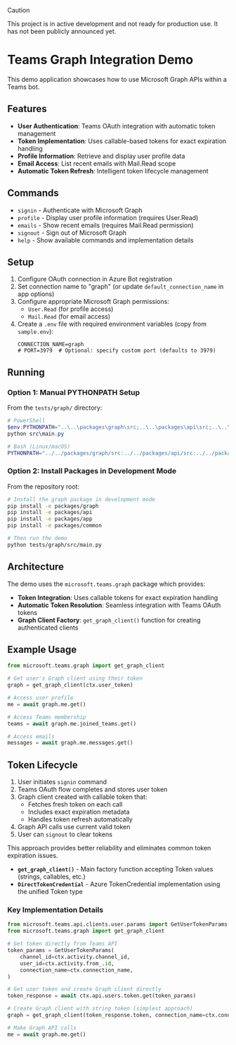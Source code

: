 > [!CAUTION]
> This project is in active development and not ready for production use. It has not been publicly announced yet.

# Teams Graph Integration Demo

This demo application showcases how to use Microsoft Graph APIs within a Teams bot.

## Features

- **User Authentication**: Teams OAuth integration with automatic token management
- **Token Implementation**: Uses callable-based tokens for exact expiration handling
- **Profile Information**: Retrieve and display user profile data
- **Email Access**: List recent emails with Mail.Read scope
- **Automatic Token Refresh**: Intelligent token lifecycle management

## Commands

- `signin` - Authenticate with Microsoft Graph
- `profile` - Display user profile information (requires User.Read)
- `emails` - Show recent emails (requires Mail.Read permission)
- `signout` - Sign out of Microsoft Graph
- `help` - Show available commands and implementation details

## Setup

1. Configure OAuth connection in Azure Bot registration
2. Set connection name to "graph" (or update `default_connection_name` in app options)
3. Configure appropriate Microsoft Graph permissions:
   - `User.Read` (for profile access)
   - `Mail.Read` (for email access)
4. Create a `.env` file with required environment variables (copy from `sample.env`):
   ```
   CONNECTION_NAME=graph
   # PORT=3979  # Optional: specify custom port (defaults to 3979)
   ```

## Running

### Option 1: Manual PYTHONPATH Setup

From the `tests/graph/` directory:

```powershell
# PowerShell
$env:PYTHONPATH="..\..\packages\graph\src;..\..\packages\api\src;..\..\packages\apps\src;..\..\packages\common\src"
python src\main.py
```

```bash
# Bash (Linux/macOS)
PYTHONPATH="../../packages/graph/src:../../packages/api/src:../../packages/apps/src:../../packages/common/src" python src/main.py
```

### Option 2: Install Packages in Development Mode

From the repository root:

```bash
# Install the graph package in development mode
pip install -e packages/graph
pip install -e packages/api
pip install -e packages/app
pip install -e packages/common

# Then run the demo
python tests/graph/src/main.py
```

## Architecture

The demo uses the `microsoft.teams.graph` package which provides:

- **Token Integration**: Uses callable tokens for exact expiration handling
- **Automatic Token Resolution**: Seamless integration with Teams OAuth tokens
- **Graph Client Factory**: `get_graph_client()` function for creating authenticated clients

## Example Usage

```python
from microsoft.teams.graph import get_graph_client

# Get user's Graph client using their token
graph = get_graph_client(ctx.user_token)

# Access user profile
me = await graph.me.get()

# Access Teams membership
teams = await graph.me.joined_teams.get()

# Access emails
messages = await graph.me.messages.get()
```

## Token Lifecycle

1. User initiates `signin` command
2. Teams OAuth flow completes and stores user token
3. Graph client created with callable token that:
   - Fetches fresh token on each call
   - Includes exact expiration metadata
   - Handles token refresh automatically
4. Graph API calls use current valid token
5. User can `signout` to clear tokens

This approach provides better reliability and eliminates common token expiration issues.

- **`get_graph_client()`** - Main factory function accepting Token values (strings, callables, etc.)
- **`DirectTokenCredential`** - Azure TokenCredential implementation using the unified Token type

### Key Implementation Details

```python
from microsoft.teams.api.clients.user.params import GetUserTokenParams
from microsoft.teams.graph import get_graph_client

# Get token directly from Teams API
token_params = GetUserTokenParams(
    channel_id=ctx.activity.channel_id,
    user_id=ctx.activity.from_.id,
    connection_name=ctx.connection_name,
)

# Get user token and create Graph client directly
token_response = await ctx.api.users.token.get(token_params)

# Create Graph client with string token (simplest approach)
graph = get_graph_client(token_response.token, connection_name=ctx.connection_name)

# Make Graph API calls
me = await graph.me.get()
```
